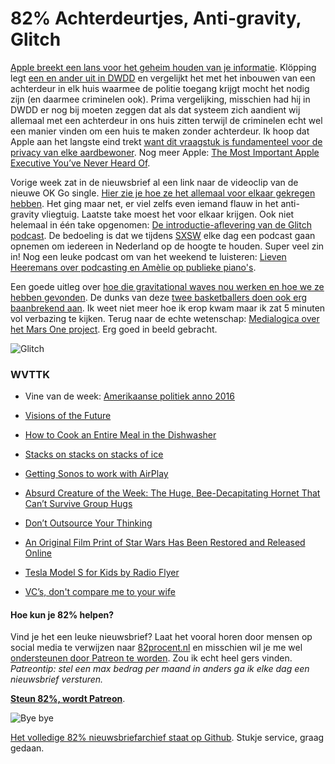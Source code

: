 # 82% Achterdeurtjes, Anti-gravity, Glitch

[Apple breekt een lans voor het geheim houden van je informatie](http://www.apple.com/customer-letter/). Klöpping legt [een en ander uit in DWDD](http://dewerelddraaitdoor.vara.nl/media/353578) en vergelijkt het met het inbouwen van een achterdeur in elk huis waarmee de politie toegang krijgt mocht het nodig zijn (en daarmee criminelen ook). Prima vergelijking, misschien had hij in DWDD er nog bij moeten zeggen dat als dat systeem zich aandient wij allemaal met een achterdeur in ons huis zitten terwijl de criminelen echt wel een manier vinden om een huis te maken zonder achterdeur. Ik hoop dat Apple aan het langste eind trekt [want dit vraagstuk is fundamenteel voor de privacy van elke aardbewoner](http://www.nytimes.com/2016/02/19/technology/tech-reactions-on-apple-highlight-issues-with-government-requests.html?_r=0). Nog meer Apple: [The Most Important Apple Executive You’ve Never Heard Of](http://www.bloomberg.com/features/2016-johny-srouji-apple-chief-chipmaker/).

Vorige week zat in de nieuwsbrief al een link naar de videoclip van de nieuwe OK Go single. [Hier zie je hoe ze het allemaal voor elkaar gekregen hebben](http://guff.com/ok-go-in-zero-gravity/91). Het ging maar net, er viel zelfs even iemand flauw in het anti-gravity vliegtuig. Laatste take moest het voor elkaar krijgen. Ook niet helemaal in één take opgenomen: [De introductie-aflevering van de Glitch podcast](http://www.glitch.show). De bedoeling is dat we tijdens [SXSW](http://sxsw.com) elke dag een podcast gaan opnemen om iedereen in Nederland op de hoogte te houden. Super veel zin in! Nog een leuke podcast om van het weekend te luisteren: [Lieven Heeremans over podcasting en Amèlie op publieke piano's](https://soundcloud.com/de-eeuw-van-de-amateur/11-lieven-heeremans-over-podcasting-en-amelie-op-publieke-pianos-en-martijn-zit-in-quarantaine).

Een goede uitleg over [hoe die gravitational waves nou werken en hoe we ze hebben gevonden](http://www.phdcomics.com/comics.php?f=1853). De dunks van deze [twee basketballers doen ook erg baanbrekend aan](https://www.youtube.com/watch?v=L3qJFjlDvKY). Ik weet niet meer hoe ik erop kwam maar ik zat 5 minuten vol verbazing te kijken. Terug naar de echte wetenschap: [Medialogica over het Mars One project](http://www.human.nl/medialogica/2016/Mars-One.html). Erg goed in beeld gebracht.

![Glitch](https://media.giphy.com/media/iP8hhgIczK56U/giphy.gif)

### WVTTK

- Vine van de week: [Amerikaanse politiek anno 2016](https://vine.co/v/ivw1WwiDJje)

- [Visions of the Future](http://www.jpl.nasa.gov/visions-of-the-future/)

- [How to Cook an Entire Meal in the Dishwasher](http://youtu.be/fbl874RrDTk)

- [Stacks on stacks on stacks of ice](http://kottke.org/16/02/stacks-on-stacks-on-stacks-of-ice)

- [Getting Sonos to work with AirPlay](https://sixcolors.com/post/2016/02/getting-sonos-to-work-with-airplay-and-overcast/)

- [Absurd Creature of the Week: The Huge, Bee-Decapitating Hornet That Can’t Survive Group Hugs](http://www.wired.com/2016/02/absurd-creature-of-the-week-the-huge-bee-decapitating-that-hornet-cant-survive-group-hugs/)

- [Don’t Outsource Your Thinking](https://medium.com/@blakeross/don-t-outsource-your-thinking-ad825a9b4653#.b47gtsh12)

- [An Original Film Print of Star Wars Has Been Restored and Released Online](http://io9.gizmodo.com/an-original-film-print-of-star-wars-has-been-restored-a-1759904328)

- [Tesla Model S for Kids by Radio Flyer](http://youtu.be/TGom8Y5wAow)

- [VC’s, don't compare me to your wife](https://medium.com/life-tips/vcs-don-t-compare-me-to-your-wife-just-don-t-9dc2c8c1ac93)

#### Hoe kun je 82% helpen?
Vind je het een leuke nieuwsbrief? Laat het vooral horen door mensen op social media te verwijzen naar [82procent.nl](http://82procent.nl) en misschien wil je me wel [ondersteunen door Patreon te worden](https://www.patreon.com/reinier). Zou ik echt heel gers vinden. _Patreontip: stel een max bedrag per maand in anders ga ik elke dag een nieuwsbrief versturen._

[**Steun 82%, wordt Patreon**](https://www.patreon.com/reinier).

![Bye bye](https://media.giphy.com/media/l41lUeeQfYfACcYjS/giphy.gif)

[Het volledige 82% nieuwsbriefarchief staat op Github](http://github.com/reinier/82procent-nieuwsbrieven). Stukje service, graag gedaan. 